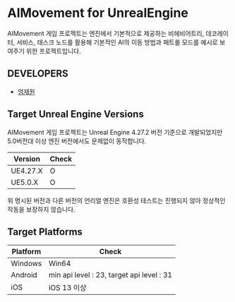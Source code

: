 # AIMovement for UnrealEngine
AIMovement 게임 프로젝트는 엔진에서 기본적으로 제공하는 비헤비어트리, 데코레이터, 서비스, 태스크 노드를 활용해 기본적인 AI의 이동 방법과 패트롤 모드를 예시로 보여주기 위한 프로젝트입니다.
## DEVELOPERS
* [엄재원](https://hwan1402.tistory.com/)
## Target Unreal Engine Versions
AIMovement 게임 프로젝트는 Unreal Engine 4.27.2 버전 기준으로 개발되었지만 5.0버전대 이상 엔진 버전에서도 문제없이 동작합니다.

| Version | Check |
| --------|-------|
| UE4.27.X | O |
| UE5.0.X | O |

위 명시된 버전과 다른 버전의 언리얼 엔진은 호환성 테스트는 진행되지 않아 정상적인 작동을 보장하지 않습니다.
## Target Platforms

| Platform | Check |
| --------|-------|
| Windows | Win64 |
| Android | min api level : 23, target api level : 31 |
| iOS | iOS 13 이상 |
